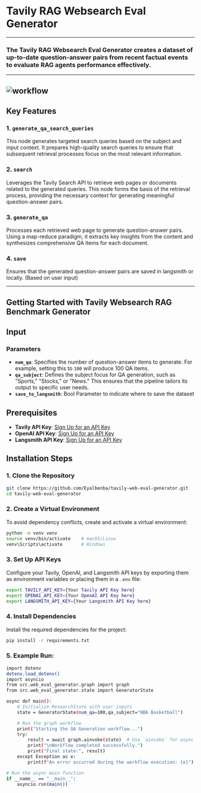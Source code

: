 
# Tavily RAG Websearch Eval Generator
---
### The Tavily RAG Websearch Eval Generator creates a dataset of up-to-date question-answer pairs from recent factual events to evaluate RAG agents performance effectively.
---
![workflow](https://i.imgur.com/PpJFX0o.png)
---
## Key Features

### 1. `generate_qa_search_queries`
This node generates targeted search queries based on the subject and input context. It prepares high-quality search queries to ensure that subsequent retrieval processes focus on the most relevant information.

### 2. `search`
Leverages the Tavily Search API to retrieve web pages or documents related to the generated queries. This node forms the basis of the retrieval process, providing the necessary context for generating meaningful question-answer pairs.

### 3. `generate_qa`
Processes each retrieved web page to generate question-answer pairs. Using a map-reduce paradigm, it extracts key insights from the content and synthesizes comprehensive QA items for each document.

### 4. `save`
Ensures that the generated question-answer pairs are saved in langsmith or locally. (Based on user input)

---

## Getting Started with Tavily Websearch RAG Benchmark Generator

## Input

### Parameters
- **`num_qa`**: Specifies the number of question-answer items to generate. For example, setting this to `100` will produce 100 QA items.
- **`qa_subject`**: Defines the subject focus for QA generation, such as "Sports," "Stocks," or "News." This ensures that the pipeline tailors its output to specific user needs.
- **`save_to_langsmith`**: Bool Parameter to indicate where to save the dataset


## Prerequisites
- **Tavily API Key**: [Sign Up for an API Key](https://www.tavily.com)
- **OpenAI API Key**: [Sign Up for an API Key](https://www.openai.com)
- **Langsmith API Key**: [Sign Up for an API Key](https://www.langchain.com)



## Installation Steps

### 1. Clone the Repository
```bash
git clone https://github.com/Eyalbenba/tavily-web-eval-generator.git
cd tavily-web-eval-generator
```

### 2. Create a Virtual Environment
To avoid dependency conflicts, create and activate a virtual environment:
```bash
python -m venv venv  
source venv/bin/activate    # macOS/Linux  
venv\Scripts\activate       # Windows  
```
### 3. Set Up API Keys
Configure your Tavily, OpenAI, and Langsmith API keys by exporting them as environment variables or placing them in a `.env` file:  
```bash
export TAVILY_API_KEY={Your Tavily API Key here}  
export OPENAI_API_KEY={Your OpenAI API Key here}  
export LANGSMITH_API_KEY={Your Langsmith API Key here}  
```
### 4. Install Dependencies
Install the required dependencies for the project:  
```bash
pip install -r requirements.txt
```

### 5. Example Run:
```bash
import dotenv
dotenv.load_dotenv()
import asyncio
from src.web_eval_generator.graph import graph
from src.web_eval_generator.state import GeneratorState

async def main():
    # Initialize ResearchState with user inputs
    state = GeneratorState(num_qa=100,qa_subject="NBA Basketball")

    # Run the graph workflow
    print("Starting the QA Generation workflow...")
    try:
        result = await graph.ainvoke(state)  # Use `ainvoke` for async execution
        print("\nWorkflow completed successfully.")
        print("Final state:", result)
    except Exception as e:
        print(f"An error occurred during the workflow execution: {e}")

# Run the async main function
if __name__ == "__main__":
    asyncio.run(main())
```
